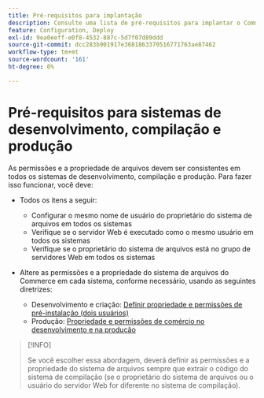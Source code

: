 ```yaml
---
title: Pré-requisitos para implantação
description: Consulte uma lista de pré-requisitos para implantar o Commerce em um sistema de desenvolvimento, compilação ou produção.
feature: Configuration, Deploy
exl-id: 9ea0eeff-e0f8-4532-887c-5d7f07d89ddd
source-git-commit: dcc283b901917e3681863370516771763ae87462
workflow-type: tm+mt
source-wordcount: '161'
ht-degree: 0%

---
```


# Pré-requisitos para sistemas de desenvolvimento, compilação e produção

As permissões e a propriedade de arquivos devem ser consistentes em todos os sistemas de desenvolvimento, compilação e produção. Para fazer isso funcionar, você deve:

- Todos os itens a seguir:

   - Configurar o mesmo nome de usuário do proprietário do sistema de arquivos em todos os sistemas
   - Verifique se o servidor Web é executado como o mesmo usuário em todos os sistemas
   - Verifique se o proprietário do sistema de arquivos está no grupo de servidores Web em todos os sistemas

- Altere as permissões e a propriedade do sistema de arquivos do Commerce em cada sistema, conforme necessário, usando as seguintes diretrizes:

   - Desenvolvimento e criação: [Definir propriedade e permissões de pré-instalação (dois usuários)](file-system-permissions.md#set-up-two-owners-for-default-or-developer-mode)
   - Produção: [Propriedade e permissões de comércio no desenvolvimento e na produção](file-system-permissions.md)

>[!INFO]
>
>Se você escolher essa abordagem, deverá definir as permissões e a propriedade do sistema de arquivos sempre que extrair o código do sistema de compilação (se o proprietário do sistema de arquivos ou o usuário do servidor Web for diferente no sistema de compilação).

